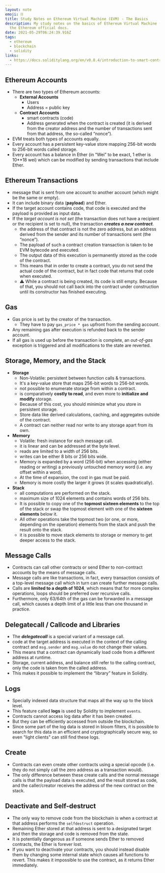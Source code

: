 ```yaml
---
layout: note
emoji: ⛓
title: Study Notes on Ethereum Virtual Machine (EVM) - The Basics
description: My study notes on the basics of Ethereum Virtual Machine (EVM) from
  the Ethereum official docs.
date: 2021-05-29T06:24:39.916Z
tags:
  - ethereum
  - blockchain
  - solidity
links:
  - https://docs.soliditylang.org/en/v0.8.4/introduction-to-smart-contracts.html
---
```

## Ethereum Accounts

- There are two types of Ethereum accounts:
    - **External Accounts**
        - Users
        - Address = public key
    - **Contract Accounts**
        - smart contracts (code)
        - Address generated when the contract is created (it is derived from the creator address and the number of transactions sent from that address, the so-called “nonce”).
- EVM treats both types of accounts equally.
- Every account has a persistent key-value store mapping 256-bit words to 256-bit words called storage.
- Every account has a balance in Ether (in “Wei” to be exact, 1 ether is 10**18 wei) which can be modified by sending transactions that include Ether.

## Ethereum Transactions

- message that is sent from one account to another account (which might be the same or empty).
- It can include binary data (**payload**) and Ether.
- If the target account contains code, that code is executed and the payload is provided as input data.
- If the *target account is not set* (the transaction does not have a recipient or the recipient is set to null), the transaction ***creates a new contract***.
    - the address of that contract is not the zero address, but an address derived from the sender and its number of transactions sent (the “nonce”).
    - The payload of such a contract creation transaction is taken to be EVM bytecode and executed.
    - The output data of this execution is permanently stored as the code of the contract.
    - This means that in order to create a contract, you do not send the actual code of the contract, but in fact code that returns that code when executed.
    - ⚠ While a contract is being created, its code is still empty. Because of that, you should not call back into the contract under construction until its constructor has finished executing.

## Gas

- Gas price is set by the creator of the transaction.
    - They have to pay `gas_price * gas` upfront from the sending account.
- Any remaining gas after execution is refunded back to the sender account.
- If all gas is used up before the transaction is complete, an *out-of-gas* exception is triggered and all modifications to the state are reverted.

## Storage, Memory, and the Stack

- **Storage**
    - Non-Volatile: persistent between function calls & transactions.
    - It's a key-value store that maps 256-bit words to 256-bit words.
    - not possible to enumerate storage from within a contract.
    - is comparatively **costly to read**, and even more to **initialize and modify** storage.
    - Because of this cost, you should minimize what you store in persistent storage.
    - Store data like derived calculations, caching, and aggregates outside of the contract.
    - A contract can neither read nor write to any storage apart from its own.
- **Memory**
    - Volatile: fresh instance for each message call.
    - it is linear and can be addressed at the byte level.
    - reads are limited to a width of 256 bits.
    - writes can be either 8 bits or 256 bits wide.
    - Memory is expanded by a word (256-bit) when accessing (either reading or writing) a previously untouched memory word (i.e. any offset within a word).
    - At the time of expansion, the cost in gas must be paid.
    - Memory is more costly the larger it grows (it scales quadratically).
- **Stack**
    - all computations are performed on the stack.
    - maximum size of 1024 elements and contains words of 256 bits.
    - It is possible to copy one of the **topmost sixteen elements** to the top of the stack or swap the topmost element with one of the **sixteen elements** below it.
    - All other operations take the topmost two (or one, or more, depending on the operation) elements from the stack and push the result onto the stack.
    - it is possible to move stack elements to storage or memory to get deeper access to the stack.

## Message Calls

- Contracts can call other contracts or send Ether to non-contract accounts by the means of message calls.
- Message calls are like transactions, in fact, every transaction consists of a top-level message call which in turn can create further message calls.
- Calls are **limited to a depth of 1024**, which means that for more complex operations, loops should be preferred over recursive calls.
- Furthermore, only 63/64th of the gas can be forwarded in a message call, which causes a depth limit of a little less than one thousand in practice.

## Delegatecall / Callcode and Libraries

- The ***delegatecall*** is a special variant of a message call.
- code at the target address is executed in the context of the calling contract and `msg.sender` and `msg.value` do not change their values.
- This means that a contract can dynamically load code from a different address at runtime.
- Storage, current address, and balance still refer to the calling contract, only the code is taken from the called address.
- This makes it possible to implement the “library” feature in Solidity.

## Logs

- Specially indexed data structure that maps all the way up to the block level.
- This feature called **logs** is used by Solidity to implement `events`.
- Contracts cannot access log data after it has been created.
- But they can be efficiently accessed from outside the blockchain.
- Since some part of the log data is stored in bloom filters, it is possible to search for this data in an efficient and cryptographically secure way, so even "light clients" can still find these logs.

## Create

- Contracts can even create other contracts using a special opcode (i.e. they do not simply call the zero address as a transaction would).
- The only difference between these create calls and the normal message calls is that the payload data is executed, and the result stored as code, and the caller/creator receives the address of the new contract on the stack.

## Deactivate and Self-destruct

- The only way to remove code from the blockchain is when a contract at that address performs the `selfdestruct` operation.
- Remaining Ether stored at that address is sent to a designated target and then the storage and code is removed from the state.
- It is potentially dangerous as if someone sends Ether to removed contracts, the Ether is forever lost.
- If you want to deactivate your contracts, you should instead disable them by changing some internal state which causes all functions to revert. This makes it impossible to use the contract, as it returns Ether immediately.